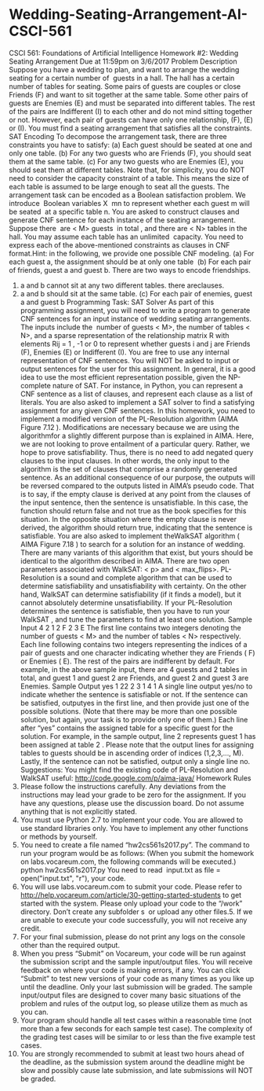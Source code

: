 # Wedding-Seating-Arrangement-AI-CSCI-561
CSCI 561: Foundations of Artificial Intelligence
Homework #2: Wedding Seating Arrangement
Due at 11:59pm on 3/6/2017
Problem Description
Suppose you have a wedding to plan, and want to arrange the wedding seating for a certain
number of
​ guests in a hall. The hall has a certain number of tables for seating. Some pairs of
guests are couples or close Friends (F) and want to sit together at the same table. Some other
pairs of guests are Enemies (E) and must be separated into different tables. The rest of the pairs
are Indifferent (I) to each other and do not mind sitting together or not. However, each pair of
guests can have ​only one relationship, (F), (E) or (I). You must find a seating arrangement that
satisfies all the constraints.
SAT Encoding
To decompose the arrangement task, there are three constraints you have to satisfy:
(a) Each guest should be seated at one and ​ ​only one table.
(b) For any two guests who are Friends (F), you should seat them at the same table.
(c) For any two guests who are Enemies (E), you should seat them at different tables.
Note that, for simplicity, you do ​NOT need to consider the capacity constraint of a table. This
means the size of each table is assumed to be large enough to seat all the guests.
The arrangement task can be encoded as a Boolean satisfaction problem. We introduce
​ Boolean variables ​X
​ mn to represent whether each guest ​m will be seated ​ at a specific table ​n.
You are asked to construct clauses and generate CNF sentence for each instance of the seating
arrangement. ​ ​ Suppose there ​ are < ​M> guests ​ in total ​, and there are < ​N> tables in the hall. You
may assume each table has an ​unlimited ​ capacity.
You need to express each of the above-mentioned constraints as clauses in CNF format.Hint: in the following, we provide one possible CNF modeling.
(a) For each guest a, the assignment should be at only one table
​ (b) For each pair of friends, guest ​a and guest ​b.
There are two ways to encode friendships.
1. a and ​b cannot sit at any two different tables.
there are ​clauses.
2. a and ​b should sit at the same table.
(c) For each pair of enemies, guest ​a and guest ​b
Programming Task: SAT Solver
As part of this programming assignment, you will need to write a program to generate CNF
sentences for an input instance of wedding seating arrangements. The inputs include the
​ number of guests < ​M>, the number of tables < ​N>, and a sparse representation of the
relationship matrix ​R with elements ​Rij = 1 ​, ​-1 ​or ​0 to represent whether guests ​i and ​j ​are
Friends (F), Enemies (E) or Indifferent (I). You are free to use any internal representation of CNF
sentences. You will NOT be asked to input or output sentences for the user for this assignment.
In general, it is a good idea to use the most efficient representation possible, given the
NP-complete nature of SAT. For instance, in Python, you can represent a CNF sentence as a list
of clauses, and represent each clause as a list of literals.
You are also asked to implement a SAT solver to find a satisfying assignment for any given CNF
sentences. In this homework, you need to implement a modified version of the ​PL-Resolution
algorithm ( ​AIMA Figure 7.12 ​). Modifications are necessary because we are using the algorithmfor a slightly different purpose than is explained in AIMA. Here, we are not looking to prove
entailment of a particular query. Rather, we hope to prove satisfiability. Thus, there is no need
to add negated query clauses to the input clauses. In other words, the only input to the
algorithm is the set of clauses that comprise a randomly generated sentence. As an additional
consequence of our purpose, the outputs will be reversed compared to the outputs listed in
AIMA’s pseudo code. That is to say, if the empty clause is derived at any point from the clauses
of the input sentence, then the sentence is unsatisfiable. In this case, the function should return
false and not ​true as the book specifies for this situation. In the opposite situation where the
empty clause is never derived, the algorithm should return ​true, indicating that the sentence is
satisfiable.
You are also asked to implement the ​WalkSAT algorithm ( ​AIMA Figure 7.18 ​) to search for a
solution for an instance of wedding. There are many variants of this algorithm that exist, but
yours should be identical to the algorithm described in AIMA. There are two open parameters
associated with WalkSAT: < ​p> and < ​max_flips>.
PL-Resolution is a sound and complete algorithm that can be used to determine satisfiability
and unsatisfiability with certainty. On the other hand, WalkSAT can determine satisfiability (if
it finds a model), but it cannot absolutely determine unsatisfiability. If your ​PL-Resolution
determines the sentence is satisfiable, then you have to run your ​WalkSAT ​, and tune the
parameters to find at least one solution.
Sample Input
4 2
1 2 F
2 3 E
The first line contains two integers denoting the number of guests < ​M> and the number of
tables < ​N> respectively. Each line following contains two integers representing the indices of a
pair of guests and one character indicating whether they are Friends ( ​F) or Enemies ( ​E). The rest
of the pairs are indifferent by default. For example, in the above sample input, there are 4
guests and 2 tables in total, and guest 1 and guest 2 are Friends, and guest 2 and guest 3 are
Enemies.
Sample Output
yes
1 ​ 22 2
3 1
4 1
A single line output ​yes/no to indicate whether the sentence is satisfiable or not. If the sentence
can be satisfied, output ​yes in the first line, and then provide ​just ​one of the possible solutions.
(Note that there may be more than one possible solution, but again, your task is to ​provide
only one ​of them.) Each line after “yes” contains the assigned table for a specific guest for the
solution. For example, in the sample output, line 2 represents guest ​1 ​has been assigned at
table ​2 ​. Please note that the output lines for assigning tables to guests should be in ​ascending
order of indices (1,2,3,..., M). Lastly, If the sentence can not be satisfied, output ​only a single
line ​ ​no.
Suggestions:
You might find the existing code of PL-Resolution and WalkSAT useful:
http://code.google.com/p/aima-java/
Homework Rules
1. Please follow the instructions carefully. Any deviations from the instructions may lead
your grade to be zero for the assignment. If you have any questions, please use the
discussion board. Do not assume anything that is not explicitly stated.
2. You must use Python 2.7 to implement your code. You are allowed to use standard
libraries only. You have to implement any other functions or methods by yourself.
3. You need to create a file named “hw2cs561s2017.py”. The command to run your
program would be as follows: (When you submit the homework on labs.vocareum.com,
the following commands will be executed.)
python hw2cs561s2017.py
You need to read ​ input.txt as ​file = open("input.txt", "r"), your code.
4. You will use labs.vocareum.com to submit your code. Please refer to
http://help.vocareum.com/article/30-getting-started-students to get started with the
system. Please only upload your code to the “/work” directory. Don’t create any
subfolder ​s ​ or upload any other files.5. If we are unable to execute your code successfully, you will not receive any credit.
6. For your final submission, please do not print any logs on the console other than the
required output.
7. When you press “Submit” on Vocareum, your code will be run against the submission
script and the sample input/output files. You will receive feedback on where your code
is making errors, if any. You can click “Submit” to test new versions of your code as
many times as you like up until the deadline. Only your last submission will be graded.
The sample input/output files are designed to cover many basic situations of the
problem and rules of the output log, so please utilize them as much as you can.
8. Your program should handle all test cases within a reasonable time (not more than a
few seconds for each sample test case). The complexity of the grading test cases will be
similar to or less than the five example test cases.
9. You are strongly recommended to submit at least two hours ahead of the deadline, as
the submission system around the deadline might be slow and possibly cause late
submission, and late submissions will ​NOT ​ be graded.
